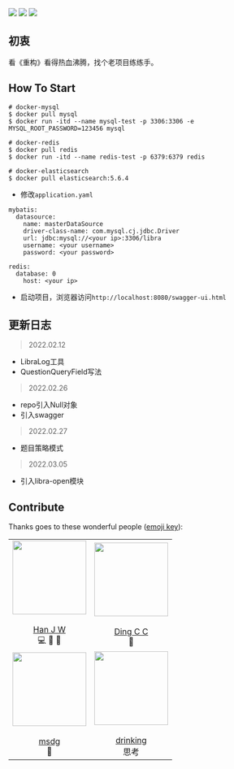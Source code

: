 ![](https://img.shields.io/badge/status-active-brightgreen) ![](https://img.shields.io/badge/contibutor-4-blue) ![](https://img.shields.io/badge/license-MIT-blue)

## 初衷

看《重构》看得热血沸腾，找个老项目练练手。

## How To Start

```
# docker-mysql
$ docker pull mysql
$ docker run -itd --name mysql-test -p 3306:3306 -e MYSQL_ROOT_PASSWORD=123456 mysql

# docker-redis
$ docker pull redis
$ docker run -itd --name redis-test -p 6379:6379 redis

# docker-elasticsearch
$ docker pull elasticsearch:5.6.4
```
- 修改`application.yaml`
```
mybatis:
  datasource:
    name: masterDataSource
    driver-class-name: com.mysql.cj.jdbc.Driver
    url: jdbc:mysql://<your ip>:3306/libra
    username: <your username>
    password: <your password>

redis:
  database: 0
    host: <your ip>
```
- 启动项目，浏览器访问`http://localhost:8080/swagger-ui.html`

## 更新日志

> 2022.02.12
- LibraLog工具
- QuestionQueryField写法

> 2022.02.26
- repo引入Null对象
- 引入swagger

> 2022.02.27
- 题目策略模式

> 2022.03.05
- 引入libra-open模块

## Contribute
Thanks goes to these wonderful people ([emoji key](https://allcontributors.org/docs/en/emoji-key)):

|        |   |
| :-----------: | :-----------: |
| <div align="center"><img width="145" height="145" src="https://s2.loli.net/2021/12/14/jlaXEkN8GOLdKRu.jpg"/></div> <br>[Han J W](https://github.com/NjustJiaweihan) <br>💻 🎨 🤔     | <div align="center"><img width="145" height="145" src="https://s2.loli.net/2021/12/15/JcN5GH4f7kATjuZ.jpg"/></div> <br>[Ding C C](https://github.com/1589371038) <br>👀      |
|<div align="center"><img width="145" height="145" src="https://s2.loli.net/2021/12/15/CvZkp9x7YBb1n2l.jpg"/></div> <br>[msdg](https://github.com/dm4157) <br> 🐛 | <div align="center"><img width="145" height="145" src="https://s2.loli.net/2021/12/15/ZSlECTWI67YgF2i.jpg"/></div> <br>[drinking](https://github.com/drinking) <br> 思考 |

